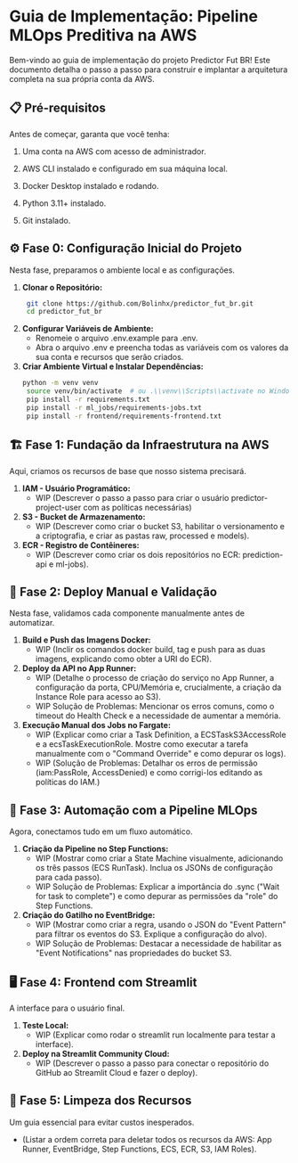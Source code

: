 # Guia de Implementação: Pipeline MLOps Preditiva na AWS

Bem-vindo ao guia de implementação do projeto Predictor Fut BR! Este documento detalha o passo a passo para construir e implantar a arquitetura completa na sua própria conta da AWS.

## 📋 Pré-requisitos
Antes de começar, garanta que você tenha:
1. Uma conta na AWS com acesso de administrador.

2. AWS CLI instalado e configurado em sua máquina local.

3. Docker Desktop instalado e rodando.

4. Python 3.11+ instalado.

5. Git instalado.

## ⚙️ Fase 0: Configuração Inicial do Projeto
Nesta fase, preparamos o ambiente local e as configurações.

1. **Clonar o Repositório:**
   ```bash
    git clone https://github.com/Bolinhx/predictor_fut_br.git
    cd predictor_fut_br
    ```
2. **Configurar Variáveis de Ambiente:**
   - Renomeie o arquivo .env.example para .env.
   - Abra o arquivo .env e preencha todas as variáveis com os valores da sua conta e recursos que serão criados.
3. **Criar Ambiente Virtual e Instalar Dependências:**
   ```bash
   python -m venv venv
    source venv/bin/activate  # ou .\\venv\\Scripts\\activate no Windows
    pip install -r requirements.txt
    pip install -r ml_jobs/requirements-jobs.txt
    pip install -r frontend/requirements-frontend.txt
    ```

## 🏗️ Fase 1: Fundação da Infraestrutura na AWS
Aqui, criamos os recursos de base que nosso sistema precisará.

1. **IAM - Usuário Programático:**
   - WIP (Descrever o passo a passo para criar o usuário predictor-project-user com as políticas necessárias)
2. **S3 - Bucket de Armazenamento:**
   - WIP (Descrever como criar o bucket S3, habilitar o versionamento e a criptografia, e criar as pastas raw, processed e models).
3. **ECR - Registro de Contêineres:**
   - WIP (Descrever como criar os dois repositórios no ECR: prediction-api e ml-jobs).

## 🚀 Fase 2: Deploy Manual e Validação
Nesta fase, validamos cada componente manualmente antes de automatizar.

1. **Build e Push das Imagens Docker:**
   - WIP (Inclir os comandos docker build, tag e push para as duas imagens, explicando como obter a URI do ECR).
2. **Deploy da API no App Runner:**
   - WIP (Detalhe o processo de criação do serviço no App Runner, a configuração da porta, CPU/Memória e, crucialmente, a criação da Instance Role para acesso ao S3).
   - WIP Solução de Problemas: Mencionar os erros comuns, como o timeout do Health Check e a necessidade de aumentar a memória.
3. **Execução Manual dos Jobs no Fargate:**
   - WIP (Explicar como criar a Task Definition, a ECSTaskS3AccessRole e a ecsTaskExecutionRole. Mostre como executar a tarefa manualmente com o "Command Override" e como depurar os logs).
   - WIP (Solução de Problemas: Detalhar os erros de permissão (iam:PassRole, AccessDenied) e como corrigi-los editando as políticas do IAM.)

## 🤖 Fase 3: Automação com a Pipeline MLOps
Agora, conectamos tudo em um fluxo automático.

1. **Criação da Pipeline no Step Functions:**
   - WIP (Mostrar como criar a State Machine visualmente, adicionando os três passos (ECS RunTask). Inclua os JSONs de configuração para cada passo).
   - WIP Solução de Problemas: Explicar a importância do .sync ("Wait for task to complete") e como depurar as permissões da "role" do Step Functions.
2. **Criação do Gatilho no EventBridge:**
   - WIP (Mostrar como criar a regra, usando o JSON do "Event Pattern" para filtrar os eventos do S3. Explique a configuração do alvo).
   - WIP Solução de Problemas: Destacar a necessidade de habilitar as "Event Notifications" nas propriedades do bucket S3.

## 🖥️ Fase 4: Frontend com Streamlit
A interface para o usuário final.

1. **Teste Local:**
   - WIP (Explicar como rodar o streamlit run localmente para testar a interface).
1. **Deploy na Streamlit Community Cloud:**
   - WIP (Descrever o passo a passo para conectar o repositório do GitHub ao Streamlit Cloud e fazer o deploy).

## 🧹 Fase 5: Limpeza dos Recursos
Um guia essencial para evitar custos inesperados.

- (Listar a ordem correta para deletar todos os recursos da AWS: App Runner, EventBridge, Step Functions, ECS, ECR, S3, IAM Roles).